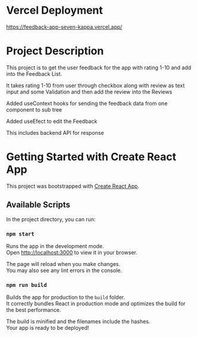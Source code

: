 
# Vercel Deployment 

https://feedback-app-seven-kappa.vercel.app/

# Project Description

This project is to get the user feedback for the app with rating 1-10 and add into the Feedback List.

It takes rating 1-10 from user through checkbox along with review as text input and some Validation and then add the review into the Reviews 

Added useContext hooks for sending the feedback data from one component to sub tree

Added useEfect to edit the Feedback 

This includes backend API for response

# Getting Started with Create React App

This project was bootstrapped with [Create React App](https://github.com/facebook/create-react-app).

## Available Scripts

In the project directory, you can run:

### `npm start`

Runs the app in the development mode.\
Open [http://localhost:3000](http://localhost:3000) to view it in your browser.

The page will reload when you make changes.\
You may also see any lint errors in the console.

### `npm run build`

Builds the app for production to the `build` folder.\
It correctly bundles React in production mode and optimizes the build for the best performance.

The build is minified and the filenames include the hashes.\
Your app is ready to be deployed!

